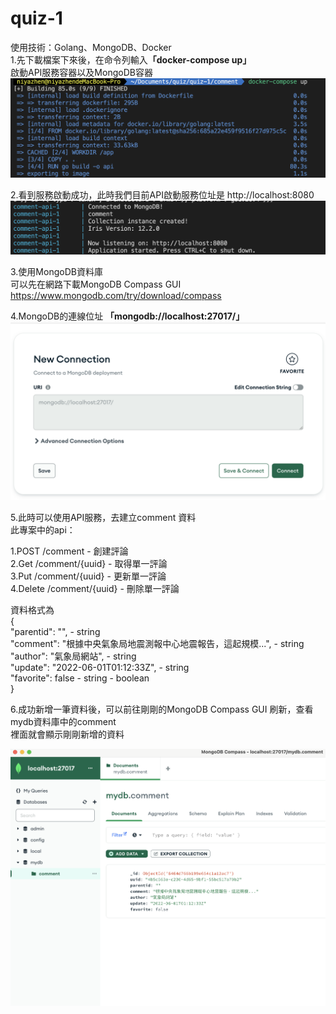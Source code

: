 # quiz-1
使用技術：Golang、MongoDB、Docker<br>
1.先下載檔案下來後，在命令列輸入<b>「docker-compose up」</b><br>
啟動API服務容器以及MongoDB容器 <br>
![image](comment/img/1.png)

2.看到服務啟動成功，此時我們目前API啟動服務位址是
http://localhost:8080 <br>
![image](comment/img/2.png)

3.使用MongoDB資料庫 <br>
可以先在網路下載MongoDB Compass GUI https://www.mongodb.com/try/download/compass

4.MongoDB的連線位址 <b>「mongodb://localhost:27017/」</b><br>
![image](comment/img/3.png)

5.此時可以使用API服務，去建立comment 資料 <br>
此專案中的api：<br>

1.POST /comment - 創建評論 <br>
2.Get /comment/{uuid} - 取得單一評論 <br>
3.Put /comment/{uuid} - 更新單一評論 <br>
4.Delete /comment/{uuid} - 刪除單一評論 <br>

資料格式為 <br>
{ <br>
    "parentid": "", - string <br>
    "comment": "根據中央氣象局地震測報中心地震報告，這起規模...", - string <br>
    "author": "氣象局網站", - string  <br>
    "update": "2022-06-01T01:12:33Z", - string <br>
    "favorite": false - string - boolean <br>
} <br>

6.成功新增一筆資料後，可以前往剛剛的MongoDB Compass GUI 刷新，查看 mydb資料庫中的comment<br>
裡面就會顯示剛剛新增的資料<br>

![image](comment/img/4.png)
